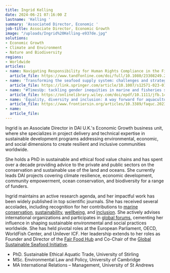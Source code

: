 ```yaml
---
title: Ingrid Kelling
date: 2024-06-21 07:16:00 Z
lastname: 'Kelling '
summary: 'Associated Director, Economic '
job-title: Associate Director, Economic Growth
image: "/uploads/Ingrid%20Kelling-e937de.jpg"
solutions:
- Economic Growth
- Climate and Environment
- Nature and Biodiversity
regions:
- Worldwide
articles:
- name: Navigating Responsibility for Human Rights Compliance in the Fishing Industry
  article_file: https://www.tandfonline.com/doi/full/10.1080/23308249.2024.2329915
- name: 'Transforming the seafood supply system: challenges and strategies for resilience'
  article_file: https://link.springer.com/article/10.1007/s12571-023-01400-5
- name: "#TimesUp: tackling gender inequities in marine and fisheries science"
  article_file: https://onlinelibrary.wiley.com/doi/epdf/10.1111/jfb.14936
- name: 'Equality, diversity and inclusion: A way forward for aquaculture in Scotland'
  article_file: https://www.frontiersin.org/articles/10.3389/faquc.2023.1151853/full
- name: 
  article_file: 
---
```


Ingrid is an Associate Director in DAI U.K.'s Economic Growth business unit, where she specializes in project delivery and technical expertise in sustainable development programs addressing environmental, economic, and social dimensions to create resilient and inclusive communities worldwide.

She holds a PhD in sustainable and ethical food value chains and has spent over a decade providing advice to the private and public sectors on the conservation and sustainable use of the land and oceans. She currently leads DAI projects covering climate resilience, economic development, community empowerment, ocean conservation, and biodiversity for a range of funders.

Ingrid maintains an active research agenda, and her impactful work has been widely published in top scientific journals. She has received several accolades, including recognition for her contributions to [marine conservation](https://www.scotsman.com/education/podcast-exploring-the-blue-doughnut-and-the-wellbeing-economy-for-fisheries-4173263), [sustainability](https://www.youtube.com/watch?v=v3oTnieoAt0&t=43s), [wellbeing](http://https://www.youtube.com/watch?v=53-Zy7298PM), and [inclusion](https://www.hw.ac.uk/news-archive/2023/lyell-centre-scientist-named-academic.htm). She actively advises international organizations and participates in [global forums](https://www.beyond-growth-2023.eu/speaker/ingrid-kelling/), cementing her influence in shaping sustainable environmental and social practices worldwide. She has held pivotal roles at the European Parliament, OECD, WorldFish Center, and Unilever ICF. Her leadership extends to her roles as Founder and Director of the [Fair Food Hub](http://www.fairfoodhub.org/) and Co-Chair of the [Global Sustainable Seafood Initiative](http://www.ourgssi.org/).

* PhD. Sustainable Ethical Aquatic Trade, University of Stirling
* MSc. Environmental Law and Policy, University of Cambridge
* MA International Relations – Management, University of St Andrews